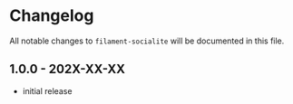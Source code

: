# Changelog

All notable changes to `filament-socialite` will be documented in this file.

## 1.0.0 - 202X-XX-XX

- initial release
